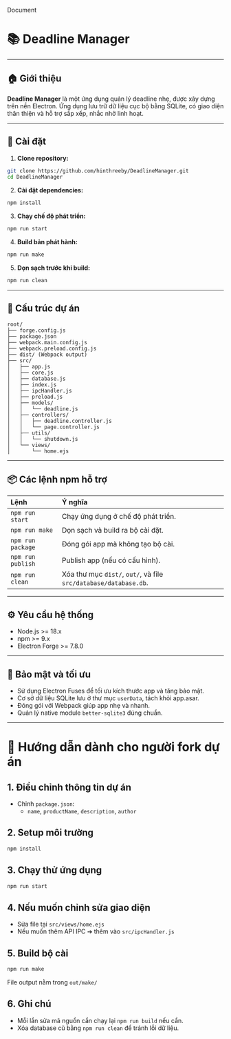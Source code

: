 Document 

# 📚 Deadline Manager

---

## 🏠 Giới thiệu

**Deadline Manager** là một ứng dụng quản lý deadline nhẹ, được xây dựng trên nền Electron.
Ứng dụng lưu trữ dữ liệu cục bộ bằng SQLite, có giao diện thân thiện và hỗ trợ sắp xếp, nhắc nhở linh hoạt.

---

## 🚀 Cài đặt

1. **Clone repository:**

```bash
git clone https://github.com/hinthreeby/DeadlineManager.git
cd DeadlineManager
```

2. **Cài đặt dependencies:**

```bash
npm install
```

3. **Chạy chế độ phát triển:**

```bash
npm run start
```

4. **Build bản phát hành:**

```bash
npm run make
```

5. **Dọn sạch trước khi build:**

```bash
npm run clean
```

---

## 📂 Cấu trúc dự án

```
root/
├── forge.config.js
├── package.json
├── webpack.main.config.js
├── webpack.preload.config.js
├── dist/ (Webpack output)
├── src/
│   ├── app.js
│   ├── core.js
│   ├── database.js
│   ├── index.js
│   ├── ipcHandler.js
│   ├── preload.js
│   ├── models/
│   │   └── deadline.js
│   ├── controllers/
│   │   ├── deadline.controller.js
│   │   └── page.controller.js
│   ├── utils/
│   │   └── shutdown.js
│   └── views/
│       └── home.ejs
```

---

## 📦 Các lệnh npm hỗ trợ

| Lệnh              | Ý nghĩa                                                          |
| :---------------- | :--------------------------------------------------------------- |
| `npm run start`   | Chạy ứng dụng ở chế độ phát triển.                               |
| `npm run make`    | Dọn sạch và build ra bộ cài đặt.                                 |
| `npm run package` | Đóng gói app mà không tạo bộ cài.                                |
| `npm run publish` | Publish app (nếu có cấu hình).                                   |
| `npm run clean`   | Xóa thư mục `dist/`, `out/`, và file `src/database/database.db`. |

---

## ⚙ Yêu cầu hệ thống

-   Node.js >= 18.x
-   npm >= 9.x
-   Electron Forge >= 7.8.0

---

## 🔐 Bảo mật và tối ưu

-   Sử dụng Electron Fuses để tối ưu kích thước app và tăng bảo mật.
-   Cơ sở dữ liệu SQLite lưu ở thư mục `userData`, tách khỏi app.asar.
-   Đóng gói với Webpack giúp app nhẹ và nhanh.
-   Quản lý native module `better-sqlite3` đúng chuẩn.

---

# 📄 Hướng dẫn dành cho người fork dự án

## 1. Điều chỉnh thông tin dự án

-   Chỉnh `package.json`:
    -   `name`, `productName`, `description`, `author`

## 2. Setup môi trường

```bash
npm install
```

## 3. Chạy thử ứng dụng

```bash
npm run start
```

## 4. Nếu muốn chỉnh sửa giao diện

-   Sửa file tại `src/views/home.ejs`
-   Nếu muốn thêm API IPC ➔ thêm vào `src/ipcHandler.js`

## 5. Build bộ cài

```bash
npm run make
```

File output nằm trong `out/make/`

## 6. Ghi chú

-   Mỗi lần sửa mã nguồn cần chạy lại `npm run build` nếu cần.
-   Xóa database cũ bằng `npm run clean` để tránh lỗi dữ liệu.
